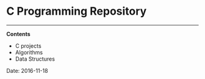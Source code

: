 # C Programming Repository
--------------------------
**Contents**
- C projects 
- Algorithms
- Data Structures 

Date: 2016-11-18
